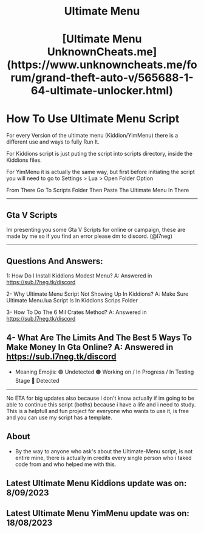 <h1 align="center">Ultimate Menu</h1>

<h1 align="center"> [Ultimate Menu UnknownCheats.me](https://www.unknowncheats.me/forum/grand-theft-auto-v/565688-1-64-ultimate-unlocker.html)</h1>

# How To Use Ultimate Menu Script
For every Version of the ultimate menu (Kiddion/YimMenu) there is a different use and ways to fully Run It. 

For Kiddions script is just puting the script into scripts directory, inside the Kiddions files.

For YimMenu it is actually the same way, but first before initiating the script you will need to go to Settings > Lua > Open Folder Option 

From There Go To Scripts Folder Then Paste The Ultimate Menu In There


--------------------------------------------------------------------------------------------------

## Gta V Scripts 
Im presenting you some Gta V Scripts for online or campaign, these are made by me so if you find an error please dm to discord. (@l7neg)

--------------------------------------------------------------------------------------------------
## Questions And Answers: 

1: How Do I Install Kiddions Modest Menu?
A: Answered in https://sub.l7neg.tk/discord

2- Why Ultimate Menu Script Not Showing Up In Kiddions?
A: Make Sure Ultimate Menu.lua Script Is In Kiddions Scrips Folder

3- How To Do The 6 Mil Crates Method? 
A: Answered in https://sub.l7neg.tk/discord

4- What Are The Limits And The Best 5 Ways To Make Money In Gta Online?
A: Answered in https://sub.l7neg.tk/discord
---------------------------------------------------------------------------------------------------

- Meaning Emojis:
🟢 Undetected
🟠 Working on / In Progress / In Testing Stage
🔴 Detected

--------------------------------------------------------------------------------------------------
No ETA for big updates also because i don't know actually if im going to be able to continue this script (boths) because i have a life and i need to study. This is a helpfull and fun project for everyone who wants to use it, is free and you can use my script has a template.

## About
-  By the way to anyone who ask's about the Ultimate-Menu script, is not entire mine, there is actually in credits every single person who i taked code from and who helped me with this.
## Latest Ultimate Menu Kiddions update was on: 8/09/2023
## Latest Ultimate Menu YimMenu update was on: 18/08/2023
